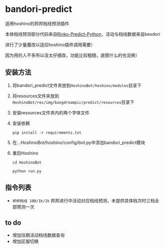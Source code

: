 # bandori-predict

适用hoshino的邦邦档线预测插件

本体档线预测部分代码来自[Rinko-Predict-Python](https://github.com/Electronicute/Rinko-Predict-Python)，活动与档线数据来自besdori

进行了少量魔改以适应hoshino插件调用需要）

因为用的人不多所以没太仔细改，功能比较粗糙，底图什么的也没换）

## 安装方法

1. 将bandori_predict文件夹放到`HoshinoBot/hoshino/modules`目录下

2. 将resources文件夹放到`HoshinoBot/res/img/bangdreampic/predict/resources`目录下

3. 安装resources文件夹内的两个字体文件

4. 安装依赖

   `pip install -r requirements.txt`

5. 在...HoshinoBot/hoshino/config/bot.py中添加bandori_predict模块

6. 重启Hoshino

   `cd HoshinoBot`

   `python run.py`

## 指令列表

- `邦邦档线 100/1k/2k`  邦邦进行中活动对应档线预测，未提供具体档次时三档全部预测一次

## to do

- 增加往期活动档线数据查询
- 增加区服切换
